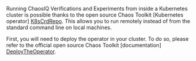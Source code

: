Running ChaosIQ Verifications and Experiments from inside a Kubernetes cluster
is possible thanks to the open source Chaos Toolkit [Kubernetes operator]
[K8sCrdRepo].
This allows you to run remotely instead of from the standard command line on local
machines.

First, you will need to deploy the operator in your cluster. To do so,
please refer to the official open source Chaos Toolkit [documentation]
[DeployTheOperator].

[K8sCrdRepo]: https://github.com/chaostoolkit-incubator/kubernetes-crd
[DeployTheOperator]: https://docs.chaostoolkit.org/deployment/k8s/operator/#deploy-the-operator
